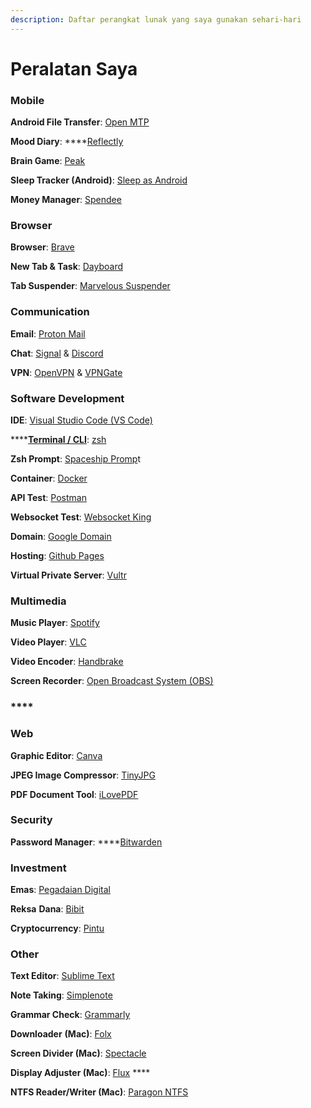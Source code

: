 ```yaml
---
description: Daftar perangkat lunak yang saya gunakan sehari-hari
---
```


# Peralatan Saya

### **Mobile**

**Android File Transfer**: [Open MTP](https://openmtp.ganeshrvel.com/)

**Mood Diary**: ****[Reflectly](https://reflectly.app/)

**Brain Game**: [Peak](https://www.peak.net/)

**Sleep Tracker \(Android\)**: [Sleep as Android](https://sleep.urbandroid.org/)

**Money Manager**: [Spendee](https://www.spendee.com/)



### Browser

**Browser**: [Brave](https://brave.com/)

**New Tab & Task**: [Dayboard](https://dayboard.co/) 

**Tab Suspender**: [Marvelous Suspender](https://chrome.google.com/webstore/detail/the-marvellous-suspender/noogafoofpebimajpfpamcfhoaifemoa?hl=en)



### Communication

**Email**: [Proton Mail](https://protonmail.com/)

**Chat**: [Signal](https://signal.org/) & [Discord](https://discord.com/)

**VPN**: [OpenVPN](https://openvpn.net/) & [VPNGate](https://www.vpngate.net/en/)



### Software Development

**IDE**: [Visual Studio Code \(VS Code\)](https://code.visualstudio.com/)

\*\*\*\*[**Terminal / CLI**](https://ohmyz.sh/): [zsh](https://ohmyz.sh/)

**Zsh Prompt**: [Spaceship Promp](https://github.com/denysdovhan/spaceship-prompt)t

**Container**: [Docker](https://www.docker.com/)

**API Test**: [Postman](https://www.postman.com/)

**Websocket Test**: [Websocket King](https://websocketking.com/)

**Domain**: [Google Domain](https://domains.google.com/)

**Hosting**: [Github Pages](https://pages.github.com/)

**Virtual Private Server**: [Vultr](https://www.vultr.com/)



### Multimedia

**Music Player**: [Spotify](https://www.spotify.com/us/)

**Video Player**: [VLC](https://www.videolan.org/vlc/index.html)

**Video Encoder**: [Handbrake](https://handbrake.fr/)

**Screen Recorder**: [Open Broadcast System \(OBS\)](https://obsproject.com/)

### \*\*\*\*

### **Web**

**Graphic Editor**: [Canva](https://www.canva.com/)

**JPEG Image Compressor**: [TinyJPG](https://tinyjpg.com/)

**PDF Document Tool**: [iLovePDF](https://www.ilovepdf.com/)



### **Security**

**Password Manager**: ****[Bitwarden](https://bitwarden.com/)



### Investment

**Emas**: [Pegadaian Digital](https://digital.pegadaian.co.id/)

**Reksa** **Dana**: [Bibit](https://bibit.id/)

**Cryptocurrency**: [Pintu](https://pintu.co.id/)



### **Other**

**Text Editor**: [Sublime Text](https://www.sublimetext.com/)

**Note Taking**: [Simplenote](https://simplenote.com/)

**Grammar Check**: [Grammarly](https://grammarly.com/)

**Downloader** **\(Mac\)**: [Folx](https://mac.eltima.com/download-manager.html) 

**Screen Divider \(Mac\)**: [Spectacle](https://www.spectacleapp.com/)

**Display Adjuster \(Mac\)**: [Flux](https://justgetflux.com/) ****

**NTFS Reader/Writer \(Mac\)**: [Paragon NTFS](https://www.paragon-software.com/home/ntfs-mac/)




